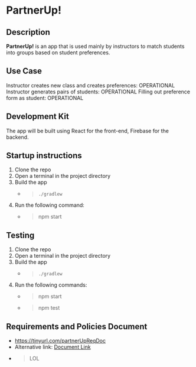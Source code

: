 # PartnerUp! 

## Description

**PartnerUp!** is an app that is used mainly by instructors to match students into groups based on student preferences.

## Use Case

Instructor creates new class and creates preferences: OPERATIONAL
Instructor generates pairs of students: OPERATIONAL
Filling out preference form as student: OPERATIONAL

## Development Kit

The app will be built using React for the front-end, Firebase for the backend.

## Startup instructions

1) Clone the repo
2) Open a terminal in the project directory
3) Build the app
   - > `./gradlew`
5) Run the following command:
   - > npm start

## Testing

1) Clone the repo
2) Open a terminal in the project directory
3) Build the app
   - > `./gradlew`
5) Run the following commands:
   - > npm start
   - > npm test
   
## Requirements and Policies Document
- https://tinyurl.com/partnerUpReqDoc
- Alternative link: [Document Link](https://docs.google.com/document/d/1VrvV0UM93s2e9YQNFb8kr0QR5iFvXlxVcxXGz5e97yA)
-   
  > LOL

